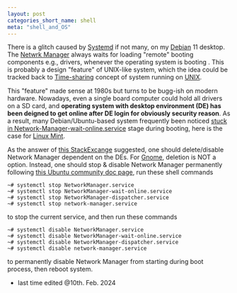 ```yaml
---
layout: post
categories_short_name: shell
meta: "shell_and_OS"
---
```


There is a glitch caused by [Systemd](https://en.wikipedia.org/wiki/Systemd) if not many, on my [Debian](https://wiki.debian.org/) 11 desktop. 
The [Netwrk Manager](https://help.ubuntu.com/community/NetworkManager#Stopping_and_Disabling_NetworkManager) always waits for loading "remote" booting components e.g., drivers, whenever the operating system is booting . 
This is probably a design "feature" of UNIX-like system, which the idea could be tracked back to [Time-sharing](https://en.wikipedia.org/wiki/Time-sharing#Time-sharing) concept of system running on 
[UNIX](https://en.wikipedia.org/wiki/Unix).

This "feature" made sense at 1980s but turns to be bugg-ish on modern hardware. Nowadays, even a single board computer could hold all drivers on a SD card, and **operating system with desktop environment (DE) has been deigned to get online after DE login for obviously security reason**. As a result, many Debian/Ubuntu-based system frequently been noticed [stuck in Network-Manager-wait-online.service](https://askubuntu.com/questions/1018576/what-does-networkmanager-wait-online-service-do) stage during booting, here is the case for [Linux Mint](https://forums.linuxmint.com/viewtopic.php?t=282437).   

As the answer of [this StackExcange](https://askubuntu.com/questions/1091653/how-do-i-disable-network-manager-permanently) suggested, one should delete/disable Network Manager dependent on the DEs. For [Gnome](https://apps.gnome.org/), deletion is NOT a option. Instead, one should stop & disable Network Manager permanently following [this Ubuntu community doc page](https://help.ubuntu.com/community/NetworkManager#Stopping_and_Disabling_NetworkManager), run these shell commands
```console
~# systemctl stop NetworkManager.service
~# systemctl stop NetworkManager-wait-online.service
~# systemctl stop NetworkManager-dispatcher.service
~# systemctl stop network-manager.service
```
to stop the current service, and then run these commands
```console
~# systemctl disable NetworkManager.service
~# systemctl disable NetworkManager-wait-online.service
~# systemctl disable NetworkManager-dispatcher.service
~# systemctl disable network-manager.service
```
to permanently disable Network Manager from starting during boot process, then reboot system.

- last time edited @10th. Feb. 2024
